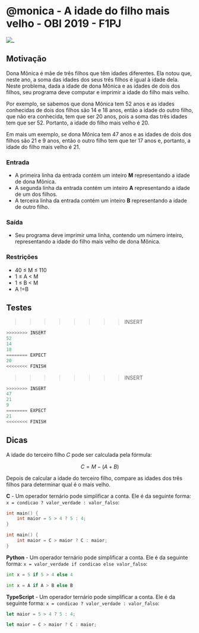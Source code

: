 # @monica - A idade do filho mais velho - OBI 2019 - F1PJ

![_](https://raw.githubusercontent.com/qxcodefup/arcade/master/base/monica/cover.jpg)

## Motivação

Dona Mônica é mãe de três filhos que têm idades diferentes. Ela notou que, neste ano, a soma das idades dos seus três filhos é igual à idade dela. Neste problema, dada a idade de dona Mônica e as idades de dois dos filhos, seu programa deve computar e imprimir a idade do filho mais velho.

Por exemplo, se sabemos que dona Mônica tem 52 anos e as idades conhecidas de dois dos filhos são 14 e 18 anos, então a idade do outro filho, que não era conhecida, tem que ser 20 anos, pois a soma das três idades tem que ser 52. Portanto, a idade do filho mais velho é 20.

Em mais um exemplo, se dona Mônica tem 47 anos e as idades de dois dos filhos são 21 e 9 anos, então o outro filho tem que ter 17 anos e, portanto, a idade do filho mais velho é 21.

### Entrada

- A primeira linha da entrada contém um inteiro **M** representando a idade de dona Mônica.  
- A segunda linha da entrada contém um inteiro **A** representando a idade de um dos filhos.
- A terceira linha da entrada contém um inteiro **B** representando a idade de outro filho.

### Saída

- Seu programa deve imprimir uma linha, contendo um número inteiro, representando a idade do filho mais velho de dona Mônica.

### Restrições

- 40 ≤ M ≤ 110
- 1 ≤ A < M
- 1 ≤ B < M
- A !=B

## Testes
>>>>>>>> INSERT
```py
>>>>>>>> INSERT
52
14
18
======== EXPECT
20
<<<<<<<< FINISH
```
>>>>>>>> INSERT
```py
>>>>>>>> INSERT
47
21
9
======== EXPECT
21
<<<<<<<< FINISH

```

## Dicas

A idade do terceiro filho 𝐶 pode ser calculada pela fórmula:

$$C = M - (A + B)$$

Depois de calcular a idade do terceiro filho, compare as idades dos três filhos para determinar qual é o mais velho.

**C** - Um operador ternário pode simplificar a conta. Ele é da seguinte forma:
`x = condicao ? valor_verdade : valor_falso`:

```c
int main() {
    int maior = 5 > 4 ? 5 : 4;    
}  
```

```c
int main() {
    int maior = C > maior ? C : maior;    
}  
```

**Python** -  Um operador ternário pode simplificar a conta. Ele é da seguinte forma:
`x = valor_verdade if condicao else valor_falso`:

```py
int x = 5 if 5 > 4 else 4
```

```py
int x = A if A > B else B
```

**TypeScript** - Um operador ternário pode simplificar a conta. Ele é da seguinte forma:
`x = condicao ? valor_verdade : valor_falso`:

```ts
let maior = 5 > 4 ? 5 : 4;
```

```ts
let maior = C > maior ? C : maior;  
```
